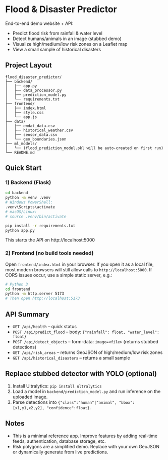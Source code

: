 
# Flood & Disaster Predictor

End-to-end demo website + API:
- Predict flood risk from rainfall & water level
- Detect humans/animals in an image (stubbed demo)
- Visualize high/medium/low risk zones on a Leaflet map
- View a small sample of historical disasters

## Project Layout
```
flood_disaster_predictor/
├── backend/
│   ├── app.py
│   ├── data_processor.py
│   ├── prediction_model.py
│   └── requirements.txt
├── frontend/
│   ├── index.html
│   ├── style.css
│   └── app.js
├── data/
│   ├── emdat_data.csv
│   ├── historical_weather.csv
│   ├── sensor_data.csv
│   └── geo_boundaries.json
├── ml_models/
│   └── (flood_prediction_model.pkl will be auto-created on first run)
└── README.md
```

## Quick Start

### 1) Backend (Flask)
```bash
cd backend
python -m venv .venv
# Windows PowerShell:
.venv\Scripts\activate
# macOS/Linux:
# source .venv/bin/activate

pip install -r requirements.txt
python app.py
```
This starts the API on http://localhost:5000

### 2) Frontend (no build tools needed)
Open `frontend/index.html` in your browser.
If you open it as a local file, most modern browsers will still allow calls to `http://localhost:5000`.
If CORS issues occur, use a simple static server, e.g.:
```bash
# Python 3
cd frontend
python -m http.server 5173
# Then open http://localhost:5173
```

## API Summary
- `GET /api/health` – quick status
- `POST /api/predict_flood` – body: `{"rainfall": float, "water_level": float}`
- `POST /api/detect_objects` – form-data: `image=<file>` (returns stubbed detections)
- `GET /api/risk_areas` – returns GeoJSON of high/medium/low risk zones
- `GET /api/historical_disasters` – returns a small sample

## Replace stubbed detector with YOLO (optional)
1. Install Ultralytics: `pip install ultralytics`
2. Load a model in `backend/prediction_model.py` and run inference on the uploaded image.
3. Parse detections into `{"class":"human"|"animal", "bbox":[x1,y1,x2,y2], "confidence":float}`.

## Notes
- This is a minimal reference app. Improve features by adding real-time feeds, authentication, database storage, etc.
- Risk polygons are a simplified demo. Replace with your own GeoJSON or dynamically generate from live predictions.
